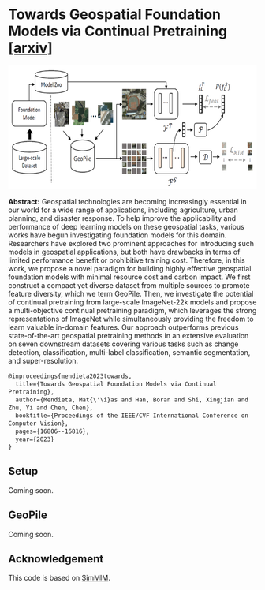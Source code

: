 # Towards Geospatial Foundation Models via Continual Pretraining [\[arxiv\]](https://arxiv.org/abs/2302.04476)

<!-- <p><img src="figures/gfm.png" width="1000" /></p> -->
<div align="center">
    <img src="gfm.png" height="250px" />
</div>
<!-- <img src="gfm.png" width="300"> -->

**Abstract:** Geospatial technologies are becoming increasingly essential in our world for a wide range of applications, including agriculture, urban planning, and disaster response. To help improve the applicability and performance of deep learning models on these geospatial tasks, various works have begun investigating foundation models for this domain. Researchers have explored two prominent approaches for introducing such models in geospatial applications, but both have drawbacks in terms of limited performance benefit or prohibitive training cost. Therefore, in this work, we propose a novel paradigm for building highly effective geospatial foundation models with minimal resource cost and carbon impact. We first construct a compact yet diverse dataset from multiple sources to promote feature diversity, which we term GeoPile. Then, we investigate the potential of continual pretraining from large-scale ImageNet-22k models and propose a multi-objective continual pretraining paradigm, which leverages the strong representations of ImageNet while simultaneously providing the freedom to learn valuable in-domain features. Our approach outperforms previous state-of-the-art geospatial pretraining methods in an extensive evaluation on seven downstream datasets covering various tasks such as change detection, classification, multi-label classification, semantic segmentation, and super-resolution.
<br clear="left"/>

```
@inproceedings{mendieta2023towards,
  title={Towards Geospatial Foundation Models via Continual Pretraining},
  author={Mendieta, Mat{\'\i}as and Han, Boran and Shi, Xingjian and Zhu, Yi and Chen, Chen},
  booktitle={Proceedings of the IEEE/CVF International Conference on Computer Vision},
  pages={16806--16816},
  year={2023}
}
```
## Setup
Coming soon.

## GeoPile
Coming soon.

## Acknowledgement
This code is based on [SimMIM](https://github.com/microsoft/SimMIM).
